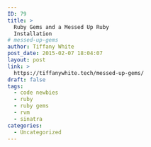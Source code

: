 ```yaml
---
ID: 79
title: >
  Ruby Gems and a Messed Up Ruby
  Installation
# messed-up-gems
author: Tiffany White
post_date: 2015-02-07 18:04:07
layout: post
link: >
  https://tiffanywhite.tech/messed-up-gems/
draft: false
tags:
  - code newbies
  - ruby
  - ruby gems
  - rvm
  - sinatra
categories:
  - Uncategorized
---
```

